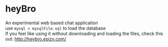 # heyBro
An experimental web based chat application<br>
use `mysql < mysqlFile.sql` to load the database<br>
If you feel like using it without downloading and loading the files, check this out: http://heybro.epizy.com/
